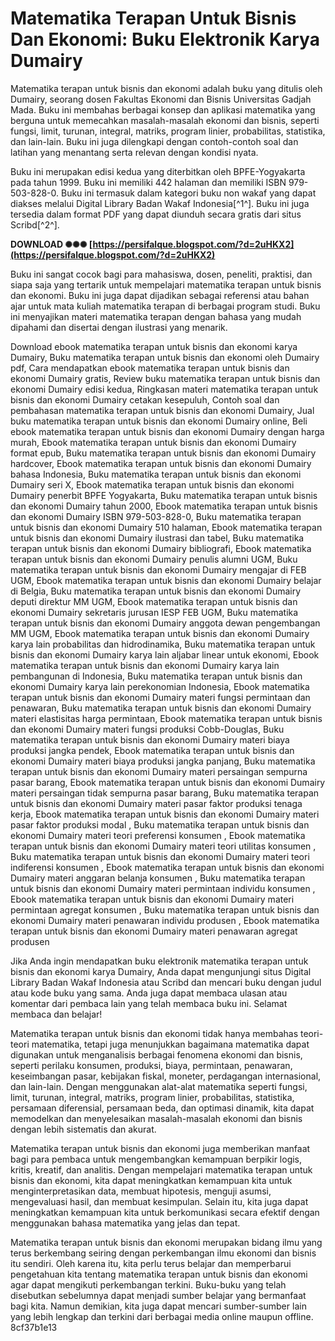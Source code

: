 # Matematika Terapan Untuk Bisnis Dan Ekonomi: Buku Elektronik Karya Dumairy
 
Matematika terapan untuk bisnis dan ekonomi adalah buku yang ditulis oleh Dumairy, seorang dosen Fakultas Ekonomi dan Bisnis Universitas Gadjah Mada. Buku ini membahas berbagai konsep dan aplikasi matematika yang berguna untuk memecahkan masalah-masalah ekonomi dan bisnis, seperti fungsi, limit, turunan, integral, matriks, program linier, probabilitas, statistika, dan lain-lain. Buku ini juga dilengkapi dengan contoh-contoh soal dan latihan yang menantang serta relevan dengan kondisi nyata.
 
Buku ini merupakan edisi kedua yang diterbitkan oleh BPFE-Yogyakarta pada tahun 1999. Buku ini memiliki 442 halaman dan memiliki ISBN 979-503-828-0. Buku ini termasuk dalam kategori buku non wakaf yang dapat diakses melalui Digital Library Badan Wakaf Indonesia[^1^]. Buku ini juga tersedia dalam format PDF yang dapat diunduh secara gratis dari situs Scribd[^2^].
 
**DOWNLOAD ✺✺✺ [https://persifalque.blogspot.com/?d=2uHKX2](https://persifalque.blogspot.com/?d=2uHKX2)**


 
Buku ini sangat cocok bagi para mahasiswa, dosen, peneliti, praktisi, dan siapa saja yang tertarik untuk mempelajari matematika terapan untuk bisnis dan ekonomi. Buku ini juga dapat dijadikan sebagai referensi atau bahan ajar untuk mata kuliah matematika terapan di berbagai program studi. Buku ini menyajikan materi matematika terapan dengan bahasa yang mudah dipahami dan disertai dengan ilustrasi yang menarik.
 
Download ebook matematika terapan untuk bisnis dan ekonomi karya Dumairy,  Buku matematika terapan untuk bisnis dan ekonomi oleh Dumairy pdf,  Cara mendapatkan ebook matematika terapan untuk bisnis dan ekonomi Dumairy gratis,  Review buku matematika terapan untuk bisnis dan ekonomi Dumairy edisi kedua,  Ringkasan materi matematika terapan untuk bisnis dan ekonomi Dumairy cetakan kesepuluh,  Contoh soal dan pembahasan matematika terapan untuk bisnis dan ekonomi Dumairy,  Jual buku matematika terapan untuk bisnis dan ekonomi Dumairy online,  Beli ebook matematika terapan untuk bisnis dan ekonomi Dumairy dengan harga murah,  Ebook matematika terapan untuk bisnis dan ekonomi Dumairy format epub,  Buku matematika terapan untuk bisnis dan ekonomi Dumairy hardcover,  Ebook matematika terapan untuk bisnis dan ekonomi Dumairy bahasa Indonesia,  Buku matematika terapan untuk bisnis dan ekonomi Dumairy seri X,  Ebook matematika terapan untuk bisnis dan ekonomi Dumairy penerbit BPFE Yogyakarta,  Buku matematika terapan untuk bisnis dan ekonomi Dumairy tahun 2000,  Ebook matematika terapan untuk bisnis dan ekonomi Dumairy ISBN 979-503-828-0,  Buku matematika terapan untuk bisnis dan ekonomi Dumairy 510 halaman,  Ebook matematika terapan untuk bisnis dan ekonomi Dumairy ilustrasi dan tabel,  Buku matematika terapan untuk bisnis dan ekonomi Dumairy bibliografi,  Ebook matematika terapan untuk bisnis dan ekonomi Dumairy penulis alumni UGM,  Buku matematika terapan untuk bisnis dan ekonomi Dumairy mengajar di FEB UGM,  Ebook matematika terapan untuk bisnis dan ekonomi Dumairy belajar di Belgia,  Buku matematika terapan untuk bisnis dan ekonomi Dumairy deputi direktur MM UGM,  Ebook matematika terapan untuk bisnis dan ekonomi Dumairy sekretaris jurusan IESP FEB UGM,  Buku matematika terapan untuk bisnis dan ekonomi Dumairy anggota dewan pengembangan MM UGM,  Ebook matematika terapan untuk bisnis dan ekonomi Dumairy karya lain probabilitas dan hidrodinamika,  Buku matematika terapan untuk bisnis dan ekonomi Dumairy karya lain aljabar linear untuk ekonomi,  Ebook matematika terapan untuk bisnis dan ekonomi Dumairy karya lain pembangunan di Indonesia,  Buku matematika terapan untuk bisnis dan ekonomi Dumairy karya lain perekonomian Indonesia,  Ebook matematika terapan untuk bisnis dan ekonomi Dumairy materi fungsi permintaan dan penawaran,  Buku matematika terapan untuk bisnis dan ekonomi Dumairy materi elastisitas harga permintaan,  Ebook matematika terapan untuk bisnis dan ekonomi Dumairy materi fungsi produksi Cobb-Douglas,  Buku matematika terapan untuk bisnis dan ekonomi Dumairy materi biaya produksi jangka pendek,  Ebook matematika terapan untuk bisnis dan ekonomi Dumairy materi biaya produksi jangka panjang,  Buku matematika terapan untuk bisnis dan ekonomi Dumairy materi persaingan sempurna pasar barang,  Ebook matematika terapan untuk bisnis dan ekonomi Dumairy materi persaingan tidak sempurna pasar barang,  Buku matematika terapan untuk bisnis dan ekonomi Dumairy materi pasar faktor produksi tenaga kerja,  Ebook matematika terapan untuk bisnis dan ekonomi Dumairy materi pasar faktor produksi modal ,  Buku matematika terapan untuk bisnis dan ekonomi Dumairy materi teori preferensi konsumen ,  Ebook matematika terapan untuk bisnis dan ekonomi Dumairy materi teori utilitas konsumen ,  Buku matematika terapan untuk bisnis dan ekonomi Dumairy materi teori indiferensi konsumen ,  Ebook matematika terapan untuk bisnis dan ekonomi Dumairy materi anggaran belanja konsumen ,  Buku matematika terapan untuk bisnis dan ekonomi Dumairy materi permintaan individu konsumen ,  Ebook matematika terapan untuk bisnis dan ekonomi Dumairy materi permintaan agregat konsumen ,  Buku matematika terapan untuk bisnis dan ekonomi Dumairy materi penawaran individu produsen ,  Ebook matematika terapan untuk bisnis dan ekonomi Dumairy materi penawaran agregat produsen
 
Jika Anda ingin mendapatkan buku elektronik matematika terapan untuk bisnis dan ekonomi karya Dumairy, Anda dapat mengunjungi situs Digital Library Badan Wakaf Indonesia atau Scribd dan mencari buku dengan judul atau kode buku yang sama. Anda juga dapat membaca ulasan atau komentar dari pembaca lain yang telah membaca buku ini. Selamat membaca dan belajar!

Matematika terapan untuk bisnis dan ekonomi tidak hanya membahas teori-teori matematika, tetapi juga menunjukkan bagaimana matematika dapat digunakan untuk menganalisis berbagai fenomena ekonomi dan bisnis, seperti perilaku konsumen, produksi, biaya, permintaan, penawaran, keseimbangan pasar, kebijakan fiskal, moneter, perdagangan internasional, dan lain-lain. Dengan menggunakan alat-alat matematika seperti fungsi, limit, turunan, integral, matriks, program linier, probabilitas, statistika, persamaan diferensial, persamaan beda, dan optimasi dinamik, kita dapat memodelkan dan menyelesaikan masalah-masalah ekonomi dan bisnis dengan lebih sistematis dan akurat.
 
Matematika terapan untuk bisnis dan ekonomi juga memberikan manfaat bagi para pembaca untuk mengembangkan kemampuan berpikir logis, kritis, kreatif, dan analitis. Dengan mempelajari matematika terapan untuk bisnis dan ekonomi, kita dapat meningkatkan kemampuan kita untuk menginterpretasikan data, membuat hipotesis, menguji asumsi, mengevaluasi hasil, dan membuat kesimpulan. Selain itu, kita juga dapat meningkatkan kemampuan kita untuk berkomunikasi secara efektif dengan menggunakan bahasa matematika yang jelas dan tepat.
 
Matematika terapan untuk bisnis dan ekonomi merupakan bidang ilmu yang terus berkembang seiring dengan perkembangan ilmu ekonomi dan bisnis itu sendiri. Oleh karena itu, kita perlu terus belajar dan memperbarui pengetahuan kita tentang matematika terapan untuk bisnis dan ekonomi agar dapat mengikuti perkembangan terkini. Buku-buku yang telah disebutkan sebelumnya dapat menjadi sumber belajar yang bermanfaat bagi kita. Namun demikian, kita juga dapat mencari sumber-sumber lain yang lebih lengkap dan terkini dari berbagai media online maupun offline.
 8cf37b1e13
 
